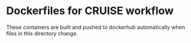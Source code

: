 # Dockerfiles for CRUISE workflow

These containers are built and pushed to dockerhub automatically when files in this directory change.
